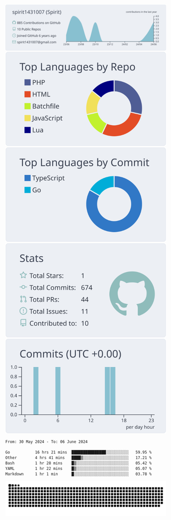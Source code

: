 [![](https://raw.githubusercontent.com/spirit1431007/spirit1431007/master/profile-summary-card-output/nord_bright/0-profile-details.svg)](https://git.io/spiritx)
[![](https://raw.githubusercontent.com/spirit1431007/spirit1431007/master/profile-summary-card-output/nord_bright/1-repos-per-language.svg)](https://git.io/spiritx) [![](https://raw.githubusercontent.com/spirit1431007/spirit1431007/master/profile-summary-card-output/nord_bright/2-most-commit-language.svg)](https://git.io/spiritx)
[![](https://raw.githubusercontent.com/spirit1431007/spirit1431007/master/profile-summary-card-output/nord_bright/3-stats.svg)](https://git.io/spiritx) [![](https://raw.githubusercontent.com/spirit1431007/spirit1431007/master/profile-summary-card-output/nord_bright/4-productive-time.svg)](https://git.io/spiritx)

<!--START_SECTION:waka-->

```txt
From: 30 May 2024 - To: 06 June 2024

Go           16 hrs 21 mins  ███████████████░░░░░░░░░░   59.95 %
Other        4 hrs 41 mins   ████▒░░░░░░░░░░░░░░░░░░░░   17.21 %
Bash         1 hr 28 mins    █▒░░░░░░░░░░░░░░░░░░░░░░░   05.42 %
YAML         1 hr 22 mins    █▒░░░░░░░░░░░░░░░░░░░░░░░   05.07 %
Markdown     1 hr 1 min      █░░░░░░░░░░░░░░░░░░░░░░░░   03.78 %
```

<!--END_SECTION:waka-->

![contribution](https://github.com/spirit1431007/spirit1431007/blob/output/github-contribution-grid-snake.svg)
